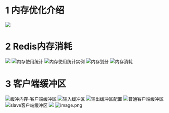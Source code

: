 # 1 内存优化介绍
![](https://upload-images.jianshu.io/upload_images/4685968-b248dd60cfde3f5b.png?imageMogr2/auto-orient/strip%7CimageView2/2/w/1240)
# 2 Redis内存消耗
![](https://upload-images.jianshu.io/upload_images/4685968-9247725c3571cd06.png?imageMogr2/auto-orient/strip%7CimageView2/2/w/1240)
![内存使用统计](https://upload-images.jianshu.io/upload_images/4685968-6371cef982f55a07.png?imageMogr2/auto-orient/strip%7CimageView2/2/w/1240)
![内存使用统计实例](https://upload-images.jianshu.io/upload_images/4685968-8e1627c3088ad044.png?imageMogr2/auto-orient/strip%7CimageView2/2/w/1240)
![内存划分](https://upload-images.jianshu.io/upload_images/4685968-65a278d95d59ea03.png?imageMogr2/auto-orient/strip%7CimageView2/2/w/1240)
![内存消耗](https://upload-images.jianshu.io/upload_images/4685968-7b23e15c2822fc07.png?imageMogr2/auto-orient/strip%7CimageView2/2/w/1240)
# 3 客户端缓冲区
![缓冲内存-客户端缓冲区](https://upload-images.jianshu.io/upload_images/4685968-c10c3e7b0425d16f.png?imageMogr2/auto-orient/strip%7CimageView2/2/w/1240)
![输入缓冲区](https://upload-images.jianshu.io/upload_images/4685968-422d8f2af60265b5.png?imageMogr2/auto-orient/strip%7CimageView2/2/w/1240)
![输出缓冲区配置](https://upload-images.jianshu.io/upload_images/4685968-9947b5c1c4488e83.png?imageMogr2/auto-orient/strip%7CimageView2/2/w/1240)
![普通客户端缓冲区](https://upload-images.jianshu.io/upload_images/4685968-ca785d0de0cd035b.png?imageMogr2/auto-orient/strip%7CimageView2/2/w/1240)
![slave客户端缓冲区](https://upload-images.jianshu.io/upload_images/4685968-356794fdcc057c06.png?imageMogr2/auto-orient/strip%7CimageView2/2/w/1240)
![](https://upload-images.jianshu.io/upload_images/4685968-2e1cf5efbfbfd754.png?imageMogr2/auto-orient/strip%7CimageView2/2/w/1240)
![image.png](https://upload-images.jianshu.io/upload_images/4685968-eff6f09a10b3e165.png?imageMogr2/auto-orient/strip%7CimageView2/2/w/1240)
